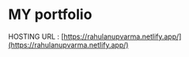 # MY portfolio
HOSTING URL : [https://rahulanupvarma.netlify.app/](https://rahulanupvarma.netlify.app/)
